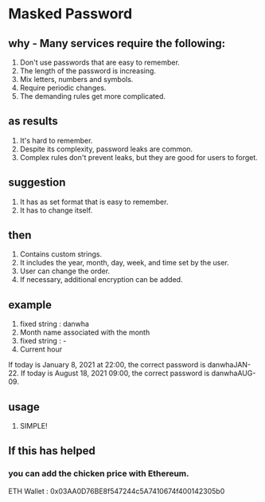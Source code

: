
# Masked Password

## why - Many services require the following:
1. Don't use passwords that are easy to remember.
2. The length of the password is increasing.
3. Mix letters, numbers and symbols.
4. Require periodic changes.
5. The demanding rules get more complicated.

## as results
1. It's hard to remember.
2. Despite its complexity, password leaks are common.
3. Complex rules don't prevent leaks, but they are good for users to forget.

## suggestion
1. It has as set format that is easy to remember.
2. It has to change itself.

## then
1. Contains custom strings.
2. It includes the year, month, day, week, and time set by the user.
3. User can change the order.
4. If necessary, additional encryption can be added.

## example
1. fixed string : danwha
2. Month name associated with the month
3. fixed string : -
4. Current hour

If today is January 8, 2021 at 22:00, the correct password is danwhaJAN-22.
If today is August 18, 2021 09:00, the correct password is danwhaAUG-09.

## usage
1. SIMPLE!

## If this has helped
### you can add the chicken price with Ethereum.
ETH Wallet : 0x03AA0D76BE8f547244c5A7410674f400142305b0

